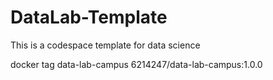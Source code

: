 # DataLab-Template
This is a codespace template for data science


docker tag data-lab-campus 6214247/data-lab-campus:1.0.0